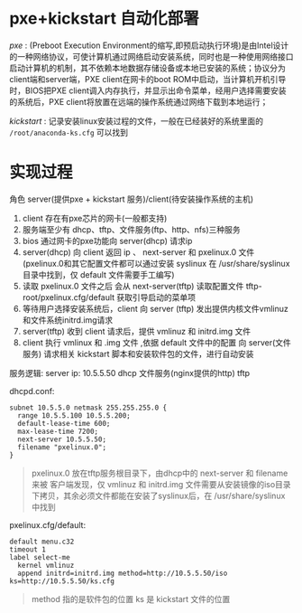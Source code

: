 # pxe+kickstart 自动化部署
_pxe_ : (Preboot Execution Environment的缩写,即预启动执行环境)是由Intel设计的一种网络协议，可使计算机通过网络启动安装系统，同时也是一种使用网络接口启动计算机的机制，其不依赖本地数据存储设备或本地已安装的系统；协议分为client端和server端，PXE client在网卡的boot ROM中启动，当计算机开机引导时，BIOS把PXE client调入内存执行，并显示出命令菜单，经用户选择需要安装的系统后，PXE client将放置在远端的操作系统通过网络下载到本地运行；

_kickstart_ : 记录安装linux安装过程的文件，一般在已经装好的系统里面的 `/root/anaconda-ks.cfg` 可以找到


# 实现过程
角色 server(提供pxe + kickstart 服务)/client(待安装操作系统的主机)
1. client 存在有pxe芯片的网卡(一般都支持)
2. 服务端至少有 dhcp、tftp、文件服务(ftp、http、nfs)三种服务
3. bios 通过网卡的pxe功能向 server(dhcp) 请求ip
4. server(dhcp) 向 client 返回 ip 、 next-server 和 pxelinux.0 文件 (pxelinux.0和其它配置文件都可以通过安装 syslinux 在 /usr/share/syslinux 目录中找到，仅 default 文件需要手工编写)
5. 读取 pxelinux.0 文件之后 会从 next-server(tftp) 读取配置文件 tftp-root/pxelinux.cfg/default 获取引导启动的菜单项
6. 等待用户选择安装系统后，client 向 server (tftp) 发出提供内核文件vmlinuz和文件系统initrd.img请求 
7. server(tftp) 收到 client 请求后，提供 vmlinuz 和 initrd.img 文件
8. client 执行 vmlinux 和 .img 文件 ,依据 default 文件中的配置 向 server(文件服务) 请求相关 kickstart 脚本和安装软件包的文件，进行自动安装

服务逻辑:
server ip: 10.5.5.50
dhcp
文件服务(nginx提供的http)
tftp

dhcpd.conf:
```dhcp
subnet 10.5.5.0 netmask 255.255.255.0 {
  range 10.5.5.100 10.5.5.200;
  default-lease-time 600;
  max-lease-time 7200;
  next-server 10.5.5.50;
  filename "pxelinux.0";
}
```
> pxelinux.0 放在tftp服务根目录下，由dhcp中的 next-server 和 filename 来被 客户端发现，仅 vmlinuz 和 initrd.img 文件需要从安装镜像的iso目录下拷贝，其余必须文件都能在安装了syslinux后，在 /usr/share/syslinux 中找到

pxelinux.cfg/default:
```pxe
default menu.c32
timeout 1
label select-me
  kernel vmlinuz
  append initrd=initrd.img method=http://10.5.5.50/iso ks=http://10.5.5.50/ks.cfg
```
> method 指的是软件包的位置 ks 是 kickstart 文件的位置